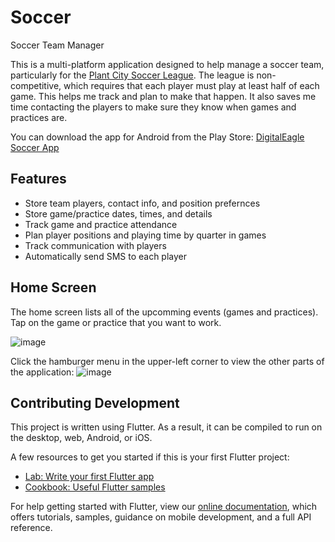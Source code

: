 # Soccer

Soccer Team Manager

This is a multi-platform application designed to help manage a soccer team, particularly for the
[Plant City Soccer League](https://www.plantcitygov.com/parksrec/page/youth-soccer-league-ages-4-18).
The league is non-competitive, which requires that each player must play at least half of each game.
This helps me track and plan to make that happen.  It also saves me time contacting the players
to make sure they know when games and practices are.

You can download the app for Android from the Play Store: [DigitalEagle Soccer App](https://play.google.com/store/apps/details?id=net.digitaleagle.soccer)

## Features

- Store team players, contact info, and position prefernces
- Store game/practice dates, times, and details
- Track game and practice attendance
- Plan player positions and playing time by quarter in games
- Track communication with players
- Automatically send SMS to each player

## Home Screen

The home screen lists all of the upcomming events (games and practices).  Tap on the game or practice that you want to work.

![image](https://user-images.githubusercontent.com/2299605/119215248-71afab00-ba9a-11eb-8ec9-1dd393848fa2.png)

Click the hamburger menu in the upper-left corner to view the other parts of the application:
![image](https://user-images.githubusercontent.com/2299605/119215256-8ab85c00-ba9a-11eb-9526-cf1830a2e245.png)


## Contributing Development

This project is written using Flutter.  As a result, it can be compiled to run on the desktop, web, Android, or iOS.

A few resources to get you started if this is your first Flutter project:

- [Lab: Write your first Flutter app](https://flutter.dev/docs/get-started/codelab)
- [Cookbook: Useful Flutter samples](https://flutter.dev/docs/cookbook)

For help getting started with Flutter, view our
[online documentation](https://flutter.dev/docs), which offers tutorials,
samples, guidance on mobile development, and a full API reference.